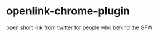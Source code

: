 openlink-chrome-plugin
======================

open short link from twitter for people who behind the GFW 